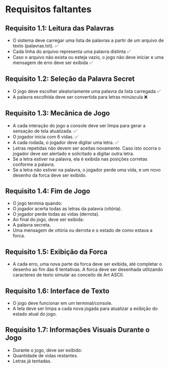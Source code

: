 # Requisitos faltantes

## Requisito 1.1: Leitura das Palavras
- O sistema deve carregar uma lista de palavras a partir de um arquivo de texto (palavras.txt). ✅
- Cada linha do arquivo representa uma palavra distinta ✅
- Caso o arquivo não exista ou esteja vazio, o jogo não deve iniciar e uma mensagem de erro deve ser exibida ✅

## Requisito 1.2: Seleção da Palavra Secret
- O jogo deve escolher aleatoriamente uma palavra da lista carregada ✅
- A palavra escolhida deve ser convertida para letras minúscula ❌

## Requisito 1.3: Mecânica de Jogo
- A cada interação do jogo a console deve ser limpa para gerar a sensação de tela atualizada. ✅
- O jogador inicia com 6 vidas. ✅
- A cada rodada, o jogador deve digitar uma letra. ✅
- Letras repetidas não devem ser aceitas novamente. Caso isto ocorra o jogador deve ser alertado e solicitado a
digitar outra letra.
- Se a letra estiver na palavra, ela é exibida nas posições corretas conforme a palavra.
- Se a letra não estiver na palavra, o jogador perde uma vida, e um novo desenho da forca deve ser exibido.

## Requisito 1.4: Fim de Jogo
- O jogo termina quando:
- O jogador acerta todas as letras da palavra (vitória).
- O jogador perde todas as vidas (derrota).
- Ao final do jogo, deve ser exibida:
- A palavra secreta.
- Uma mensagem de vitória ou derrota e o estado de como estava a forca.

## Requisito 1.5: Exibição da Forca
- A cada erro, uma nova parte da forca deve ser exibida, até completar o desenho ao fim das 6 tentativas. A forca
deve ser desenhada utilizando caracteres de texto simular ao conceito de Art ASCII.

## Requisito 1.6: Interface de Texto
- O jogo deve funcionar em um terminal/console.
- A tela deve ser limpa a cada nova jogada para atualizar a exibição do estado atual do jogo.

## Requisito 1.7: Informações Visuais Durante o Jogo
- Durante o jogo, deve ser exibido:
- Quantidade de vidas restantes.
- Letras já tentadas.



